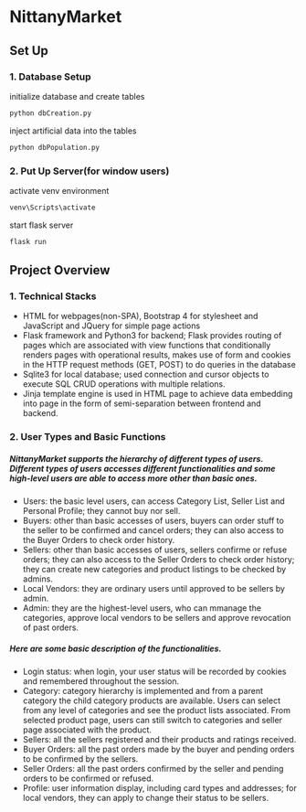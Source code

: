 # NittanyMarket

## Set Up
### 1. Database Setup
initialize database and create tables
```python
python dbCreation.py
```
inject artificial data into the tables
```python
python dbPopulation.py
```
### 2. Put Up Server(for window users)
activate venv environment
```bash
venv\Scripts\activate
```
start flask server
```bash
flask run
```
## Project Overview
### 1. Technical Stacks
- HTML for webpages(non-SPA), Bootstrap 4 for stylesheet and JavaScript and JQuery for simple page actions
- Flask framework and Python3 for backend; Flask provides routing of pages which are associated with view functions that conditionally renders pages with operational results, makes use of form and cookies in the HTTP request methods (GET, POST) to do queries in the database
- Sqlite3 for local database; used connection and cursor objects to execute SQL CRUD operations with multiple relations.
- Jinja template engine is used in HTML page to achieve data embedding into page in the form of semi-separation between frontend and backend.
### 2. User Types and Basic Functions
##### NittanyMarket supports the hierarchy of different types of users. Different types of users accesses different functionalities and some high-level users are able to access more other than basic ones.
- Users: the basic level users, can access Category List, Seller List and Personal Profile; they cannot buy nor sell.
- Buyers: other than basic accesses of users, buyers can order stuff to the seller to be confirmed and cancel orders; they can also access to the Buyer Orders to check order history.
- Sellers: other than basic accesses of users, sellers confirme or refuse orders; they can also access to the Seller Orders to check order history; they can create new categories and product listings to be checked by admins.
- Local Vendors: they are ordinary users until approved to be sellers by admin.
- Admin: they are the highest-level users, who can mmanage the categories, approve local vendors to be sellers and approve revocation of past orders.
##### Here are some basic description of the functionalities.
- Login status: when login, your user status will be recorded by cookies and remembered throughout the session.
- Category: category hierarchy is implemented and from a parent category the child category products are available. Users can select from any level of categories and see the product lists associated. From selected product page, users can still switch to categories and seller page associated with the product.
- Sellers: all the sellers registered and their products and ratings received.
- Buyer Orders: all the past orders made by the buyer and pending orders to be confirmed by the sellers.
- Seller Orders: all the past orders confirmed by the seller and pending orders to be confirmed or refused.
- Profile: user information display, including card types and addresses; for local vendors, they can apply to change their status to be sellers.
